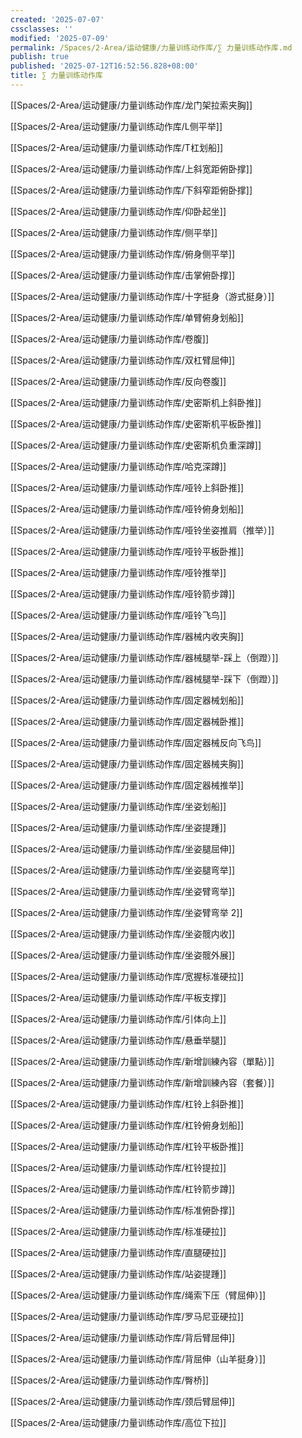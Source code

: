 ```yaml
---
created: '2025-07-07'
cssclasses: ''
modified: '2025-07-09'
permalink: /Spaces/2-Area/运动健康/力量训练动作库/∑ 力量训练动作库.md
publish: true
published: '2025-07-12T16:52:56.828+08:00'
title: ∑ 力量训练动作库
---
```

[[Spaces/2-Area/运动健康/力量训练动作库/龙门架拉索夹胸]]

[[Spaces/2-Area/运动健康/力量训练动作库/L侧平举]]

[[Spaces/2-Area/运动健康/力量训练动作库/T杠划船]]

[[Spaces/2-Area/运动健康/力量训练动作库/上斜宽距俯卧撑]]

[[Spaces/2-Area/运动健康/力量训练动作库/下斜窄距俯卧撑]]

[[Spaces/2-Area/运动健康/力量训练动作库/仰卧起坐]]

[[Spaces/2-Area/运动健康/力量训练动作库/侧平举]]

[[Spaces/2-Area/运动健康/力量训练动作库/俯身侧平举]]

[[Spaces/2-Area/运动健康/力量训练动作库/击掌俯卧撑]]

[[Spaces/2-Area/运动健康/力量训练动作库/十字挺身（游式挺身）]]

[[Spaces/2-Area/运动健康/力量训练动作库/单臂俯身划船]]

[[Spaces/2-Area/运动健康/力量训练动作库/卷腹]]

[[Spaces/2-Area/运动健康/力量训练动作库/双杠臂屈伸]]

[[Spaces/2-Area/运动健康/力量训练动作库/反向卷腹]]

[[Spaces/2-Area/运动健康/力量训练动作库/史密斯机上斜卧推]]

[[Spaces/2-Area/运动健康/力量训练动作库/史密斯机平板卧推]]

[[Spaces/2-Area/运动健康/力量训练动作库/史密斯机负重深蹲]]

[[Spaces/2-Area/运动健康/力量训练动作库/哈克深蹲]]

[[Spaces/2-Area/运动健康/力量训练动作库/哑铃上斜卧推]]

[[Spaces/2-Area/运动健康/力量训练动作库/哑铃俯身划船]]

[[Spaces/2-Area/运动健康/力量训练动作库/哑铃坐姿推肩（推举）]]

[[Spaces/2-Area/运动健康/力量训练动作库/哑铃平板卧推]]

[[Spaces/2-Area/运动健康/力量训练动作库/哑铃推举]]

[[Spaces/2-Area/运动健康/力量训练动作库/哑铃箭步蹲]]

[[Spaces/2-Area/运动健康/力量训练动作库/哑铃飞鸟]]

[[Spaces/2-Area/运动健康/力量训练动作库/器械内收夹胸]]

[[Spaces/2-Area/运动健康/力量训练动作库/器械腿举-踩上（倒蹬）]]

[[Spaces/2-Area/运动健康/力量训练动作库/器械腿举-踩下（倒蹬）]]

[[Spaces/2-Area/运动健康/力量训练动作库/固定器械划船]]

[[Spaces/2-Area/运动健康/力量训练动作库/固定器械卧推]]

[[Spaces/2-Area/运动健康/力量训练动作库/固定器械反向飞鸟]]

[[Spaces/2-Area/运动健康/力量训练动作库/固定器械夹胸]]

[[Spaces/2-Area/运动健康/力量训练动作库/固定器械推举]]

[[Spaces/2-Area/运动健康/力量训练动作库/坐姿划船]]

[[Spaces/2-Area/运动健康/力量训练动作库/坐姿提踵]]

[[Spaces/2-Area/运动健康/力量训练动作库/坐姿腿屈伸]]

[[Spaces/2-Area/运动健康/力量训练动作库/坐姿腿弯举]]

[[Spaces/2-Area/运动健康/力量训练动作库/坐姿臂弯举]]

[[Spaces/2-Area/运动健康/力量训练动作库/坐姿臂弯举 2]]

[[Spaces/2-Area/运动健康/力量训练动作库/坐姿髋内收]]

[[Spaces/2-Area/运动健康/力量训练动作库/坐姿髋外展]]

[[Spaces/2-Area/运动健康/力量训练动作库/宽握标准硬拉]]

[[Spaces/2-Area/运动健康/力量训练动作库/平板支撑]]

[[Spaces/2-Area/运动健康/力量训练动作库/引体向上]]

[[Spaces/2-Area/运动健康/力量训练动作库/悬垂举腿]]

[[Spaces/2-Area/运动健康/力量训练动作库/新增訓練內容（單點）]]

[[Spaces/2-Area/运动健康/力量训练动作库/新增訓練內容（套餐）]]

[[Spaces/2-Area/运动健康/力量训练动作库/杠铃上斜卧推]]

[[Spaces/2-Area/运动健康/力量训练动作库/杠铃俯身划船]]

[[Spaces/2-Area/运动健康/力量训练动作库/杠铃平板卧推]]

[[Spaces/2-Area/运动健康/力量训练动作库/杠铃提拉]]

[[Spaces/2-Area/运动健康/力量训练动作库/杠铃箭步蹲]]

[[Spaces/2-Area/运动健康/力量训练动作库/标准俯卧撑]]

[[Spaces/2-Area/运动健康/力量训练动作库/标准硬拉]]

[[Spaces/2-Area/运动健康/力量训练动作库/直腿硬拉]]

[[Spaces/2-Area/运动健康/力量训练动作库/站姿提踵]]

[[Spaces/2-Area/运动健康/力量训练动作库/绳索下压（臂屈伸）]]

[[Spaces/2-Area/运动健康/力量训练动作库/罗马尼亚硬拉]]

[[Spaces/2-Area/运动健康/力量训练动作库/背后臂屈伸]]

[[Spaces/2-Area/运动健康/力量训练动作库/背屈伸（山羊挺身）]]

[[Spaces/2-Area/运动健康/力量训练动作库/臀桥]]

[[Spaces/2-Area/运动健康/力量训练动作库/颈后臂屈伸]]

[[Spaces/2-Area/运动健康/力量训练动作库/高位下拉]]

